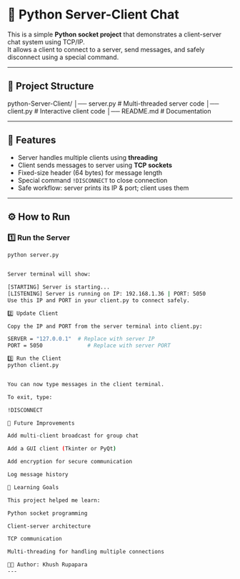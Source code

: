 # 🐍 Python Server-Client Chat

This is a simple **Python socket project** that demonstrates a client-server chat system using TCP/IP.  
It allows a client to connect to a server, send messages, and safely disconnect using a special command.

---

## 📂 Project Structure

python-Server-Client/
│── server.py # Multi-threaded server code
│── client.py # Interactive client code
│── README.md # Documentation


---

## 🚀 Features
- Server handles multiple clients using **threading**
- Client sends messages to server using **TCP sockets**
- Fixed-size header (64 bytes) for message length
- Special command `!DISCONNECT` to close connection
- Safe workflow: server prints its IP & port; client uses them

---

## ⚙️ How to Run

### 1️⃣ Run the Server

```bash
python server.py


Server terminal will show:

[STARTING] Server is starting...
[LISTENING] Server is running on IP: 192.168.1.36 | PORT: 5050
Use this IP and PORT in your client.py to connect safely.

2️⃣ Update Client

Copy the IP and PORT from the server terminal into client.py:

SERVER = "127.0.0.1"  # Replace with server IP
PORT = 5050              # Replace with server PORT

3️⃣ Run the Client
python client.py


You can now type messages in the client terminal.

To exit, type:

!DISCONNECT

🔮 Future Improvements

Add multi-client broadcast for group chat

Add a GUI client (Tkinter or PyQt)

Add encryption for secure communication

Log message history

📖 Learning Goals

This project helped me learn:

Python socket programming

Client-server architecture

TCP communication

Multi-threading for handling multiple connections

👨‍💻 Author: Khush Rupapara
---
